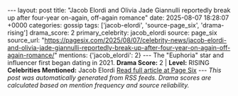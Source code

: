 --- layout: post title: "Jacob Elordi and Olivia Jade Giannulli reportedly break up after four-year on-again, off-again romance" date: 2025-08-07 18:28:07 +0000 categories: gossip tags: ['jacob-elordi', 'source-page_six', 'drama-rising'] drama_score: 2 primary_celebrity: jacob_elordi source: page_six source_url: "https://pagesix.com/2025/08/07/celebrity-news/jacob-elordi-and-olivia-jade-giannulli-reportedly-break-up-after-four-year-on-again-off-again-romance/" mentions: {'jacob_elordi': 2} --- The "Euphoria" star and influencer first began dating in 2021. **Drama Score:** 2 | **Level:** RISING **Celebrities Mentioned:** Jacob Elordi [Read full article at Page Six](https://pagesix.com/2025/08/07/celebrity-news/jacob-elordi-and-olivia-jade-giannulli-reportedly-break-up-after-four-year-on-again-off-again-romance/) --- *This post was automatically generated from RSS feeds. Drama scores are calculated based on mention frequency and source reliability.*